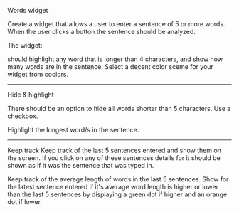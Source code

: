 Words widget

Create a widget that allows a user to enter a sentence of 5 or more words. When the user clicks a button the sentence should be analyzed.

The widget:

should highlight any word that is longer than 4 characters,
and show how many words are in the sentence.
Select a decent color sceme for your widget from coolors.

------------------------------------------------

Hide & highlight

There should be an option to hide all words shorter than 5 characters. Use a checkbox.

Highlight the longest word/s in the sentence.

-------------------------------------------------------------------------------

Keep track
Keep track of the last 5 sentences entered and show them on the screen. If you click on any of these sentences details for it should be shown as if it was the sentence that was typed in.

Keep track of the average length of words in the last 5 sentences. Show for the latest sentence entered if it's average word length is higher or lower than the last 5 sentences by displaying a green dot if higher and an orange dot if lower.
